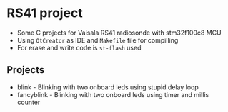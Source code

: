 # RS41 project
* Some C projects for Vaisala RS41 radiosonde with stm32f100c8 MCU
* Using `QtCreator` as IDE and `Makefile` file for compilling
* For erase and write code is `st-flash` used

## Projects
* blink - Blinking with two onboard leds using stupid delay loop
* fancyblink - Blinking with two onboard leds using timer and millis counter
